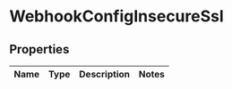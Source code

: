 
# WebhookConfigInsecureSsl

## Properties
Name | Type | Description | Notes
------------ | ------------- | ------------- | -------------



